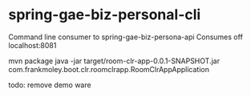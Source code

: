 # spring-gae-biz-personal-cli
Command line consumer to spring-gae-biz-persona-api
Consumes off localhost:8081

mvn package
java -jar target/room-clr-app-0.0.1-SNAPSHOT.jar com.frankmoley.boot.clr.roomclrapp.RoomClrAppApplication

todo: remove demo ware
